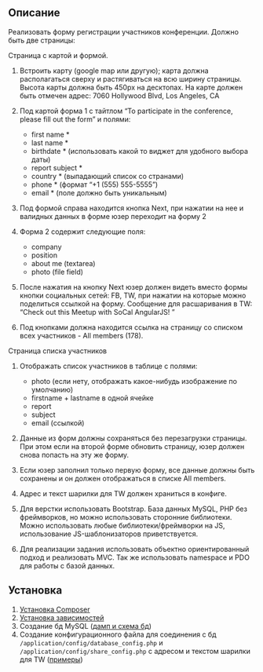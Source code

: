 ## Описание

Реализовать форму регистрации участников конференции. Должно быть две страницы:

Страница с картой и формой.

1. Встроить карту (google map или другую);
 карта должна располагаться сверху и растягиваться на всю ширину страницы.
  Высота карты должна быть 450px на десктопах. На карте должен быть отмечен адрес: 7060 Hollywood Blvd, Los Angeles, CA

2. Под картой форма 1 с тайтлом “To participate in the conference, please fill out the form” и полями:
    - first name *
    - last name *
    - birthdate * (использовать какой то виджет для удобного выбора даты)
    - report subject *
    - country * (выпадающий список со странами)
    - phone * (формат “+1 (555) 555-5555”)
    - email * (поле должно быть уникальным)

3. Под формой справа находится кнопка Next, при нажатии на нее и валидных данных в форме
 юзер переходит на форму 2

4. Форма 2 содержит следующие поля:
    - company
    - position
    - about me (textarea)
    - photo (file field)

5. После нажатия на кнопку Next юзер должен видеть вместо формы кнопки социальных сетей:
 FB, TW, при нажатии на которые можно поделиться ссылкой на форму. 
 Сообщение для расшаривания в TW: “Check out this Meetup with SoCal AngularJS! ”

6. Под кнопками должна находится ссылка на страницу со списком всех участников - All members (178).

Страница списка участников

1. Отображать список участников в таблице с полями:
    - photo (если нету, отображать какое-нибудь изображение по умолчанию)
    - firstname + lastname в одной ячейке
    - report 
    - subject
    - email (ссылкой)

2. Данные из форм должны сохраняться без перезагрузки страницы. 
При этом если на второй форме обновить страницу, юзер должен снова попасть на эту же форму.
3. Если юзер заполнил только первую форму, все данные должны быть сохранены и он должен отображаться
 в списке All members.
4. Адрес и текст шарилки для TW должен храниться в конфиге.
5. Для верстки использовать Bootstrap. База данных MySQL, PHP без фреймворков, но можно использовать
 сторонние библиотеки. Можно использовать любые библиотеки/фреймворки на JS,
  использование JS-шаблонизаторов приветствуется.
6. Для реализации задания использовать объектно ориентированный подход и реализовать MVC. 
Так же использовать namespace и PDO для работы с базой данных.

## Установка

1. [Установка Composer](https://getcomposer.org/doc/00-intro.md)
2. [Установка зависимостей](https://getcomposer.org/doc/01-basic-usage.md)
3. Создание бд MySQL ([дамп и схема бд](https://github.com/oksana-d/conference/tree/master/sql))
4. Создание конфигурационного файла для соединения с бд   `/application/config/database_config.php`  и  `/application/config/share_config.php` с адресом и текстом шарилки для TW ([примеры](https://github.com/oksana-d/conference/tree/master/application/config))
